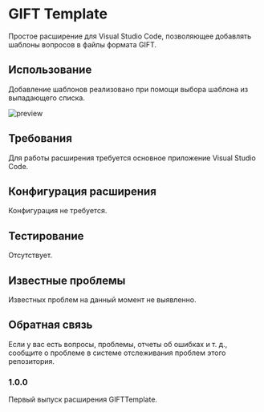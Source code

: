 # GIFT Template

Простое расширение для Visual Studio Code, позволяющее добавлять шаблоны вопросов в файлы формата GIFT.

## Использование

Добавление шаблонов реализовано при помощи выбора шаблона из выпадающего списка.

![preview](https://user-images.githubusercontent.com/26046873/167298530-9586ec4d-4c5c-4e42-935a-5d312741ead5.gif)

## Требования

Для работы расширения требуется основное приложение Visual Studio Code.

## Конфигурация расширения

Конфигурация не требуется.

## Тестирование

Отсутствует.

## Известные проблемы

Известных проблем на данный момент не выявленно.

## Обратная связь

Если у вас есть вопросы, проблемы, отчеты об ошибках и т. д., сообщите о проблеме в системе отслеживания проблем этого репозитория.

### 1.0.0

Первый выпуск расширения GIFTTemplate.